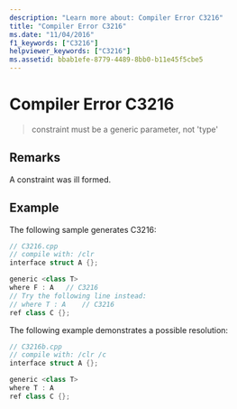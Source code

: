 ```yaml
---
description: "Learn more about: Compiler Error C3216"
title: "Compiler Error C3216"
ms.date: "11/04/2016"
f1_keywords: ["C3216"]
helpviewer_keywords: ["C3216"]
ms.assetid: bbab1efe-8779-4489-8bb0-b11e45f5cbe5
---
```

# Compiler Error C3216

> constraint must be a generic parameter, not 'type'

## Remarks

A constraint was ill formed.

## Example

The following sample generates C3216:

```cpp
// C3216.cpp
// compile with: /clr
interface struct A {};

generic <class T>
where F : A   // C3216
// Try the following line instead:
// where T : A    // C3216
ref class C {};
```

The following example demonstrates a possible resolution:

```cpp
// C3216b.cpp
// compile with: /clr /c
interface struct A {};

generic <class T>
where T : A
ref class C {};
```
